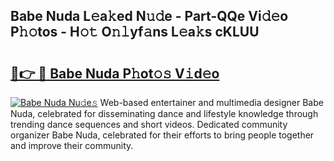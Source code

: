 ## Babe Nuda L𝚎a𝚔ed N𝚞𝚍e - Part-QQe Vi𝚍𝚎o P𝚑𝚘tos - H𝚘𝚝 O𝚗𝚕yf𝚊ns L𝚎a𝚔s cKLUU

# <h2><a href="http://kf8cupi.oniu.top/?m=Babe+Nuda">🔗👉 🔴 Babe Nuda P𝚑ot𝚘𝚜 V𝚒d𝚎o</a></h2>

[![Babe Nuda Nu𝚍e𝚜](https://i.imgur.com/0qMVB7G.gif)](http://kf8cupi.oniu.top/?m=Babe+Nuda)
Web-based entertainer and multimedia designer Babe Nuda, celebrated for disseminating dance and lifestyle knowledge through trending dance sequences and short videos. Dedicated community organizer Babe Nuda, celebrated for their efforts to bring people together and improve their community.  
